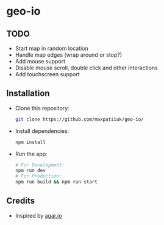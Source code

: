 # geo-io

## TODO

- Start map in random location
- Handle map edges (wrap around or stop?)
- Add mouse support
- Disable mouse scroll, double click and other interactions
- Add touchscreen support

## Installation

- Clone this repository:

  ```sh
  git clone https://github.com/maxpatiiuk/geo-io/
  ```

- Install dependencies:

  ```sh
  npm install
  ```

- Run the app:

  ```sh
  # For Development:
  npm run dev
  # For Production:
  npm run build && npm run start
  ```

## Credits

- Inspired by [agar.io](https://agar.io/)
